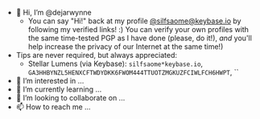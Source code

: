 - 👋 Hi, I’m @dejarwynne
  - You can say "Hi!" back at my profile [@silfsaome@keybase.io](https://keybase.io/silfsaome) by following my verified links! :)
  You can verify your own profiles with the same time-tested PGP as I have done (please, do it!), *and* you'll help increase the privacy of our Internet at the same time!)
- Tips are never required, but always appreciated:
  - Stellar Lumens (via Keybase): `silfsaome*keybase.io`, `GA3HHBYNZL5HENXCFTWDYDKK6FWOM444TTUOTZMGKUZFCIWLFCH6HWPT`, ``
- 👀 I’m interested in ...
- 🌱 I’m currently learning ...
- 💞️ I’m looking to collaborate on ...
- 📫 How to reach me ...

<!---
dejarwynne/dejarwynne is a ✨ special ✨ repository because its `README.md` (this file) appears on your GitHub profile.
You can click the Preview link to take a look at your changes.
--->
